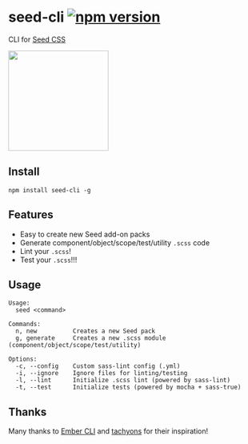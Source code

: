# seed-cli [![npm version](https://badge.fury.io/js/seed-cli.svg)](https://badge.fury.io/js/seed-cli)
CLI for [Seed CSS](https://github.com/helpscout/seed)

<img src="https://raw.githubusercontent.com/helpscout/seed-cli/master/seed-cli.png" width="200">

## Install
```
npm install seed-cli -g
```

## Features
* Easy to create new Seed add-on packs
* Generate component/object/scope/test/utility `.scss` code
* Lint your `.scss`!
* Test your `.scss`!!!

## Usage
```
Usage:
  seed <command>

Commands:
  n, new          Creates a new Seed pack
  g, generate     Creates a new .scss module (component/object/scope/test/utility)

Options:
  -c, --config    Custom sass-lint config (.yml)
  -i, --ignore    Ignore files for linting/testing
  -l, --lint      Initialize .scss lint (powered by sass-lint)
  -t, --test      Initialize tests (powered by mocha + sass-true)
```

## Thanks

Many thanks to [Ember CLI](https://github.com/ember-cli/ember-cli) and [tachyons](https://github.com/tachyons-css/tachyons-cli) for their inspiration!
